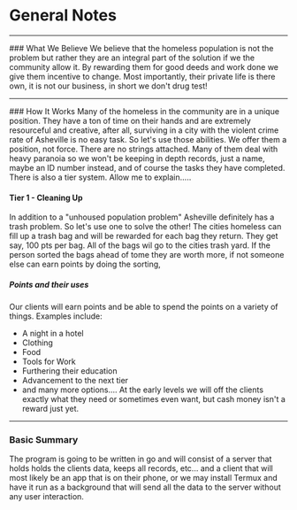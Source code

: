 # General Notes
<hr>
### What We Believe 
We believe that the homeless population is not the problem but rather they are an integral part of the solution if we the community allow it. By rewarding them for good deeds and work done we give them incentive to change. Most importantly, their private life is there own, it is not our business, in short we don't drug test!  

<hr>
### How It Works
Many of the homeless in the community are in a unique position. They have a ton of time on their hands and are extremely resourceful and creative, after all, surviving in a city with the violent crime rate of Asheville is no easy task. So let's use those abilities. We offer them a position, not force. There are no strings attached. Many of them deal with heavy paranoia so we won't be keeping in depth records, just a name, maybe an ID number instead, and of course the tasks they have completed. There is also a tier system. Allow me to explain.....

#### Tier 1 - Cleaning Up
In addition to a "unhoused population problem" Asheville definitely has a trash problem. So let's use one to solve the other! The cities homeless can fill up a trash bag and will be rewarded for each bag they return. They get say, 100 pts per bag. All of the bags wil go to the cities trash yard. If the person sorted the bags ahead of tome they are worth more, if not someone else can earn points by doing the sorting,

##### Points and their uses
Our clients will earn points and be able to spend the points on a variety of things. Examples include:
- A night in a hotel
- Clothing
- Food
- Tools for Work
- Furthering their education
- Advancement to the next tier
- and many more options....
At the early levels we will off the clients exactly what they need or sometimes even want, but cash money isn't a reward just yet.

<hr>

### Basic Summary
The program is going to be written in go and will consist of a server that holds holds the clients data, keeps all records, etc... and a client that will most likely be an app that is on their phone, or we may install Termux and have it run as a background that will send all the data to the server without any user interaction.







